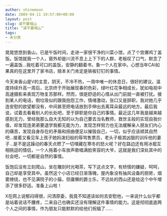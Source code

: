 ```yaml
---
author: shinemoon
date: 2009-04-11 19:57:00+00:00
layout: post
slug: 请不要喊山
title: “请不要喊山”
tags:
- 未分类
---
```


晃晃悠悠到香山，已是午饭时间，走进一家很干净的川菜小馆，点了个宫爆鸡丁盖饭。饭馆就我一个人，窗外却是川流不息上上下下的人群，老板叹了口气，默念了一遍盖饭…我吃着可口的盖饭，安静的翻着书，象一个人在家中。心想当年CAI如果真的在这里开了家书店，赔本关门肯定是铁板钉钉的事情。  
  
今天来香山是V的主意，阴天，不冷不热，一周中唯一的休息日，很好的建议。温度持续升高一周后，北京终于开始展现春的色彩，绿叶红花争相成长，犹如电视中高速摄影来表现万物复苏那样。然而，很是舒适的心情从出门前就一直被打扰。接到某人的电话，倒垃圾似的跟我抱怨工作，情绪激动，张口又是辞职，我对她几乎连安慰的欲望都没有，中间甚至把电话放到手伸出去离耳朵最远的地方。最后我说，试着去看看别人的长处吧，至于辞职是你自己的事情。最近这几年我是越来越感到无力，曾经我那么自大无知的以为自己要去当名教师，救世主般的实现自我价值，却发现连弟弟要退学我都无能为力，发现怎样努力也无法缓解亲人朋友们内心的痛苦，发现自身存在的矛盾和扭曲便足以摧毁自己，一切，似乎应该顺其自然吧…接着又看见车上孩子她妈泼妇般的辱骂售票员，老头子极其凶狠的训斥他的妻子…是不是这躁动的春天点燃了一切埋藏在寒冬的怒火呢？好在路边还有用冰棍互相挑逗的情侣，一个人拖着小车放声歌唱满脸笑容的大爷，这就是我们深处其中的社会吧，一切都是自然的事情。  
  
饭饱后没有立刻爬山，坐在雕刻时光喝茶，写下这点文字，有矫情的嫌疑，呵呵，自己却是享受其中。虽然这个小店已经日渐落魄，屋内象没有抽风设备的厨房，烟雾缭绕，也不见满院子的小猫，但庸懒的爵士乐，不远处的西山还是给这个中午增添了很多舒适。准备上山啦！  
  
X在网上说郁闷得很，问清原委，我竟不知道该如何去安慰他，一来说什么似乎都是站着说话不腰疼，二来自己也确实还没有理解这件事情的能力。这是彻彻底底两个人之间的事情，作为朋友只能默默的给他们祝福了……
